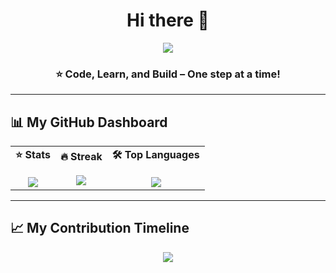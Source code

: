 <h1 align="center">Hi there 👋</h1>
<p align="center">
  <a href="https://git.io/typing-svg">
    <img src="https://readme-typing-svg.herokuapp.com?size=28&duration=3000&color=4169E1&center=true&vCenter=true&width=600&font=Fira+Code&lines=I'm+Areeba+Aamir;A+Tech+Explorer+⚡;Always+Learning+🚀">
  </a>
</p>

<h3 align="center">⭐️ Code, Learn, and Build – One step at a time! </h3>

---

## 📊 My GitHub Dashboard  

<p align="center">
  <table>
    <tr>
      <td align="center"><b>⭐ Stats</b><br><br>
        <img src="https://github-readme-stats.vercel.app/api?username=areeba-amirr&show_icons=true&theme=dark&hide_border=true&bg_color=000000&title_color=ff79c6&text_color=ffffff&icon_color=79c0ff" />
      </td>
      <td align="center"><b>🔥 Streak</b><br><br>
        <img src="https://streak-stats.demolab.com?user=areeba-amirr&theme=dark&hide_border=true&background=000000&ring=ff79c6&fire=ff6e96&currStreakLabel=ffffff" />
      </td>
      <td align="center"><b>🛠️ Top Languages</b><br><br>
        <img src="https://github-readme-stats.vercel.app/api/top-langs/?username=areeba-amirr&layout=compact&theme=dark&hide_border=true&bg_color=000000&title_color=ff79c6&text_color=ffffff" />
      </td>
    </tr>
  </table>
</p>

---

## 📈 My Contribution Timeline  

<p align="center">
  <img src="https://github-readme-activity-graph.vercel.app/graph?username=areeba-amirr&bg_color=000000&color=ffffff&line=ff79c6&point=79c0ff&area=true&hide_border=true" />
</p>
